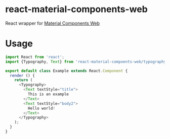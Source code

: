 react-material-components-web
=============================

React wrapper for [Material Components Web](
https://github.com/material-components/material-components-web)

Usage
=====

``` javascript
import React from 'react';
import {Typography, Text} from 'react-material-compoents-web/typography';

export default class Example extends React.Component {
  render () {
    return (
      <Typography>
        <Text textStyle="title">
          This is an example
        </Text>
        <Text textStyle="body2">
          Hello world!
        </Text>
      </Typography>
    );
  }
}

```
